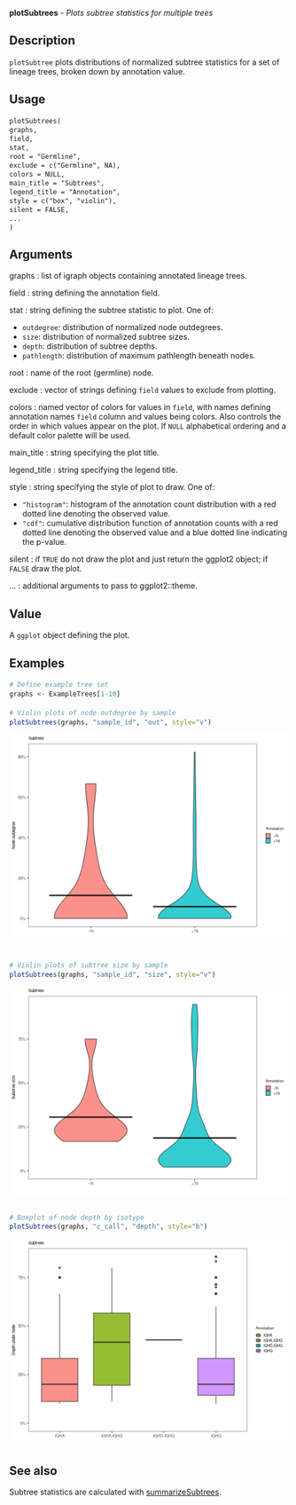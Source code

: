 **plotSubtrees** - *Plots subtree statistics for multiple trees*

Description
--------------------

`plotSubtree` plots distributions of normalized subtree statistics for a 
set of lineage trees, broken down by annotation value.


Usage
--------------------
```
plotSubtrees(
graphs,
field,
stat,
root = "Germline",
exclude = c("Germline", NA),
colors = NULL,
main_title = "Subtrees",
legend_title = "Annotation",
style = c("box", "violin"),
silent = FALSE,
...
)
```

Arguments
-------------------

graphs
:   list of igraph objects containing annotated lineage trees.

field
:   string defining the annotation field.

stat
:   string defining the subtree statistic to plot. One of:

+ `outdegree`:   distribution of normalized node 
outdegrees.
+ `size`:        distribution of normalized subtree sizes.
+ `depth`:       distribution of subtree depths.
+ `pathlength`:  distribution of maximum pathlength 
beneath nodes.


root
:   name of the root (germline) node.

exclude
:   vector of strings defining `field` values to exclude from
plotting.

colors
:   named vector of colors for values in `field`, with 
names defining annotation names `field` column and values
being colors. Also controls the order in which values appear on the
plot. If `NULL` alphabetical ordering and a default color palette 
will be used.

main_title
:   string specifying the plot title.

legend_title
:   string specifying the legend title.

style
:   string specifying the style of plot to draw. One of:

+  `"histogram"`:  histogram of the annotation count 
distribution with a red dotted line
denoting the observed value.
+  `"cdf"`:        cumulative distribution function 
of annotation counts with a red 
dotted line denoting the observed 
value and a blue dotted line 
indicating the p-value.


silent
:   if `TRUE` do not draw the plot and just return the ggplot2 
object; if `FALSE` draw the plot.

...
:   additional arguments to pass to ggplot2::theme.




Value
-------------------

A `ggplot` object defining the plot.



Examples
-------------------

```R
# Define example tree set
graphs <- ExampleTrees[1-10]

# Violin plots of node outdegree by sample
plotSubtrees(graphs, "sample_id", "out", style="v")

```

![2](plotSubtrees-2.png)

```R

# Violin plots of subtree size by sample
plotSubtrees(graphs, "sample_id", "size", style="v")

```

![4](plotSubtrees-4.png)

```R

# Boxplot of node depth by isotype
plotSubtrees(graphs, "c_call", "depth", style="b")

```

![6](plotSubtrees-6.png)


See also
-------------------

Subtree statistics are calculated with [summarizeSubtrees](summarizeSubtrees.md).






